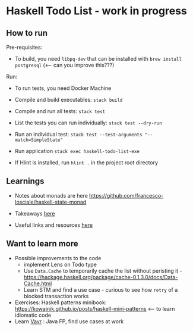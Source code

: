 # Haskell Todo List - work in progress


## How to run

Pre-requisites:

- To build, you need `libpq-dev` that can be installed with `brew install postgresql` (<-- can you improve this???)

Run:

- To run tests, you need Docker Machine

- Compile and build executables: `stack build` 

- Compile and run all tests: `stack test` 

- List the tests you can run individually: `stack test --dry-run` 

- Run an individual test: `stack test --test-arguments "--match=SimpleState"` 

- Run application `stack exec haskell-todo-list-exe`

- If Hlint is installed, run `hlint .` in the project root directory



## Learnings

- Notes about monads are here https://github.com/francesco-losciale/haskell-state-monad

- Takeaways [here](./Notes.md)

- Useful links and resources [here](./Links.md)



## Want to learn more

- Possible improvements to the code
    - implement Lens on Todo type
    - Use `Data.Cache` to temporarily cache the list without peristing it - https://hackage.haskell.org/package/cache-0.1.3.0/docs/Data-Cache.html
    - Learn STM and find a use case - curious to see how `retry` of a blocked transaction works
- Exercises: Haskell patterns minibook: https://kowainik.github.io/posts/haskell-mini-patterns <-- to learn idiomatic code
- Learn [Vavr](https://www.vavr.io/vavr-docs/) : Java FP, find use cases at work
